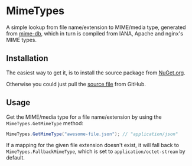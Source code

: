 # MimeTypes

A simple lookup from file name/extension to MIME/media type, generated from [mime-db](https://github.com/jshttp/mime-db), which in turn is compiled from IANA, Apache and nginx's MIME types.

## Installation

The easiest way to get it, is to install the source package from [NuGet.org](https://www.nuget.org/packages/MimeTypes).

Otherwise you could just pull the [source file](src/MimeTypes/MimeTypes.cs.pp) from GitHub.

## Usage

Get the MIME/media type for a file name/extension by using the `MimeTypes.GetMimeType` method:

```csharp
MimeTypes.GetMimeType("awesome-file.json"); // "application/json"
```

If a mapping for the given file extension doesn't exist, it will fall back to `MimeTypes.FallbackMimeType`, which is set to `application/octet-stream` by default.
